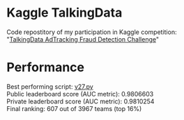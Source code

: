 # Kaggle TalkingData
Code repostitory of my participation in Kaggle competition: <br>
"<a href='https://www.kaggle.com/c/talkingdata-adtracking-fraud-detection/'>TalkingData AdTracking Fraud Detection Challenge</a>"

# Performance
Best performing script: <a href="v27.py">v27.py</a> <br>
Public leaderboard score (AUC metric): 0.9806603 <br>
Private leaderboard score (AUC metric): 0.9810254 <br>
Final ranking: 607 out of 3967 teams (top 16%)
